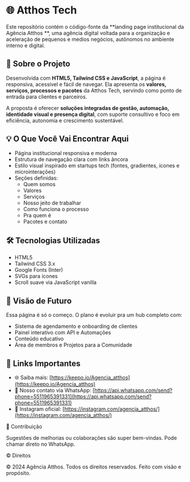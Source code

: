 # 🌐 Atthos Tech

Este repositório contém o código-fonte da **landing page institucional da Agência Atthos **, uma agência digital voltada para a organização e aceleração de pequenos e medios negócios, autônomos no ambiente interno e digital.


## 🔎 Sobre o Projeto

Desenvolvida com **HTML5, Tailwind CSS e JavaScript**, a página é responsiva, acessível e fácil de navegar. 
Ela apresenta os **valores, serviços, processos e pacotes** da Atthos Tech, servindo como ponto de entrada para clientes e parceiros.

A proposta é oferecer **soluções integradas de gestão, automação, identidade visual e presença digital**, com suporte consultivo e foco em eficiência, autonomia e crescimento sustentável.


## 💡 O Que Você Vai Encontrar Aqui

- Página institucional responsiva e moderna  
- Estrutura de navegação clara com links âncora
- Estilo visual inspirado em startups tech (fontes, gradientes, ícones e microinterações)
- Seções definidas:
  - Quem somos
  - Valores
  - Serviços
  - Nosso jeito de trabalhar
  - Como funciona o processo
  - Pra quem é
  - Pacotes e contato


## 🛠 Tecnologias Utilizadas

- HTML5
- Tailwind CSS 3.x
- Google Fonts (Inter)
- SVGs para ícones
- Scroll suave via JavaScript vanilla


## 📌 Visão de Futuro

Essa página é só o começo. O plano é evoluir pra um hub completo com:

- Sistema de agendamento e onboarding de clientes
- Painel interativo com API e Automações
- Conteúdo educativo
- Área de membros e Projetos para a Comunidade 


## 🔗 Links Importantes

- 🌐 Saiba mais: [https://keepo.io/Agencia_atthos](https://keepo.io/Agencia_atthos)  
- 📲 Nosso contato via WhatsApp: [https://api.whatsapp.com/send?phone=5511965391331](https://api.whatsapp.com/send?phone=5511965391331)  
- 📸 Instagram oficial: [https://instagram.com/agencia_atthos/](https://instagram.com/agencia_atthos/)

🙌 Contribuição

Sugestões de melhorias ou colaborações são super bem-vindas. Pode chamar direto no WhatsApp.


© Direitos

© 2024 Agência Atthos. Todos os direitos reservados. Feito com visão e propósito.



